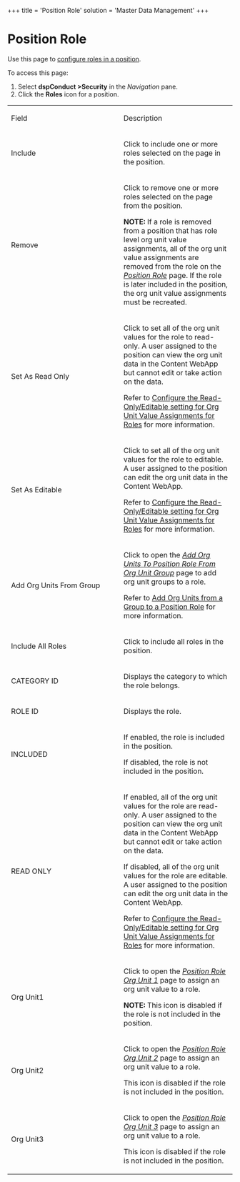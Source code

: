 +++
title = 'Position Role'
solution = 'Master Data Management'
+++

# Position Role

<div class="use">

Use this page to [configure roles in a
position](../Use_Cases/Configure_Roles_in_a_Position).

</div>

To access this page:

1.  Select <span style="font-weight: bold;">dspConduct
    \></span>**Security** in the *Navigation* pane.
2.  Click the **Roles** icon for a position.

<table>
<colgroup>
<col style="width: 50%" />
<col style="width: 50%" />
</colgroup>
<tbody>
<tr class="odd">
<td><p>Field</p></td>
<td><p>Description</p></td>
</tr>
<tr class="even">
<td><p>Include</p></td>
<td><p>Click to include one or more roles selected on the page in the position.</p></td>
</tr>
<tr class="odd">
<td><p>Remove</p></td>
<td><p>Click to remove one or more roles selected on the page from the position.</p>
<p><strong>NOTE:</strong> If a role is removed from a position that has role level org unit value assignments, all of the org unit value assignments are removed from the role on the <em><a href="Position_Role">Position Role</a></em> page. If the role is later included in the position, the org unit value assignments must be recreated.</p></td>
</tr>
<tr class="even">
<td><p>Set As Read Only</p></td>
<td><p>Click to set all of the org unit values for the role to read-only. A user assigned to the position can view the org unit data in the Content WebApp but cannot edit or take action on the data.</p>
<p>Refer to <a href="../Use_Cases/Set_a_Roles_Org_Unit_Value_Assignments#Configure_the_Read_Only_Editable_setting_for_Org_Unit_Value_Assignments_for_Roles">Configure the Read-Only/Editable setting for Org Unit Value Assignments for Roles</a> for more information.</p></td>
</tr>
<tr class="odd">
<td><p>Set As Editable</p></td>
<td><p>Click to set all of the org unit values for the role to editable. A user assigned to the position can edit the org unit data in the Content WebApp.</p>
<p>Refer to <a href="../Use_Cases/Set_a_Roles_Org_Unit_Value_Assignments#Configure_the_Read_Only_Editable_setting_for_Org_Unit_Value_Assignments_for_Roles">Configure the Read-Only/Editable setting for Org Unit Value Assignments for Roles</a> for more information.</p></td>
</tr>
<tr class="even">
<td><p>Add Org Units From Group</p></td>
<td><p>Click to open the <em><a href="Add_Org_Units_to_Position_Role_from_Org_Unit_Group">Add Org Units To Position Role From Org Unit Group</a></em> page to add org unit groups to a role.</p>
<p>Refer to <a href="../Use_Cases/Add_Org_Units_from_a_Group_to_Roles#Add_Org_Units_from_a_Group_to_a_Position_Role">Add Org Units from a Group to a Position Role</a> for more information.</p></td>
</tr>
<tr class="odd">
<td><p>Include All Roles</p></td>
<td><p>Click to include all roles in the position.</p></td>
</tr>
<tr class="even">
<td><p>CATEGORY ID</p></td>
<td><p>Displays the category to which the role belongs.</p></td>
</tr>
<tr class="odd">
<td><p>ROLE ID</p></td>
<td><p>Displays the role.</p></td>
</tr>
<tr class="even">
<td><p>INCLUDED</p></td>
<td><p>If enabled, the role is included in the position.</p>
<p>If disabled, the role is not included in the position.</p></td>
</tr>
<tr class="odd">
<td><p>READ ONLY</p></td>
<td><p>If enabled, all of the org unit values for the role are read-only. A user assigned to the position can view the org unit data in the Content WebApp but cannot edit or take action on the data.</p>
<p>If disabled, all of the org unit values for the role are editable. A user assigned to the position can edit the org unit data in the Content WebApp.</p>
<p>Refer to <a href="../Use_Cases/Set_a_Roles_Org_Unit_Value_Assignments#Configure_the_Read_Only_Editable_setting_for_Org_Unit_Value_Assignments_for_Roles">Configure the Read-Only/Editable setting for Org Unit Value Assignments for Roles</a> for more information.</p></td>
</tr>
<tr class="even">
<td><p>Org Unit1</p></td>
<td><p>Click to open the <em><a href="Position_Role_Org_Unit_1">Position Role Org Unit 1</a></em> page to assign an org unit value to a role.</p>
<p><strong>NOTE:</strong> This icon is disabled if the role is not included in the position.</p></td>
</tr>
<tr class="odd">
<td><p>Org Unit2</p></td>
<td><p>Click to open the <em><a href="Position_Role_Org_Unit_2">Position Role Org Unit 2</a></em> page to assign an org unit value to a role.</p>
<p>This icon is disabled if the role is not included in the position.</p></td>
</tr>
<tr class="even">
<td><p>Org Unit3</p></td>
<td><p>Click to open the <em><a href="Position_Role_Org_Unit_3">Position Role Org Unit 3</a></em> page to assign an org unit value to a role.</p>
<p>This icon is disabled if the role is not included in the position.</p></td>
</tr>
</tbody>
</table>
